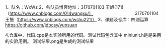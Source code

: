 1、队名：WxWz
2、各队员博客地址：3170701103 王旭(171)（https://www.cnblogs.com/014wangxu/）
　　　　　　　　　 3170701104 王振（https://www.cnblogs.com/wshu221/）
3、课题及仓库：四则运算 https://github.com/jdbcsy/yunsuan

4.仓库中，代码.cpp是本实验所用的代码。测试代码包含其中
miniunit.h是是采用的实验用例。
测试结果.png是生成的测试结果